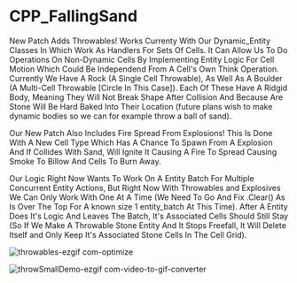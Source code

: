 # CPP_FallingSand
New Patch Adds Throwables! Works Currenty With Our Dynamic_Entity Classes In Which Work As Handlers For Sets Of Cells. It Can Allow Us To Do Operations On Non-Dynamic Cells By Implementing Entity Logic For Cell Motion Which Could Be Independend From A Cell's Own Think Operation.
Currently We Have A Rock (A Single Cell Throwable), As Well As A Boulder (A Multi-Cell Throwable [Circle In This Case]). Each Of These Have A Ridgid Body, Meaning They Will Not Break Shape After Collision And Because Are Stone Will Be Hard Baked Into Their Location (future plans wish to make dynamic bodies so we can for example throw a ball of sand). 

Our New Patch Also Includes Fire Spread From Explosions! This Is Done With A New Cell Type Which Has A Chance To Spawn From A Explosion And If Collides With Sand, Will Ignite It Causing A Fire To Spread Causing Smoke To Billow And Cells To Burn Away.


Our Logic Right Now Wants To Work On A Entity Batch For Multiple Concurrent Entity Actions, But Right Now With Throwables and Explosives We Can Only Work With One At A Time (We Need To Go And Fix .Clear() As Is Over The Top For A known size 1 entity_batch At This Time). After A Entity Does It's Logic And Leaves The Batch, It's Associated Cells Should Still Stay (So If We Make A Throwable Stone Entity And It Stops Freefall, It Will Delete Itself and Only Keep It's Associated Stone Cells In The Cell Grid).

![throwables-ezgif com-optimize](https://github.com/Kingerthanu/CPP_FallingSand/assets/76754592/77a05987-3800-4137-9c76-d87af27902d6)

![throwSmallDemo-ezgif com-video-to-gif-converter](https://github.com/Kingerthanu/CPP_FallingSand/assets/76754592/ba9d8008-b2a6-4854-9971-7aabbaf3bc3e)

